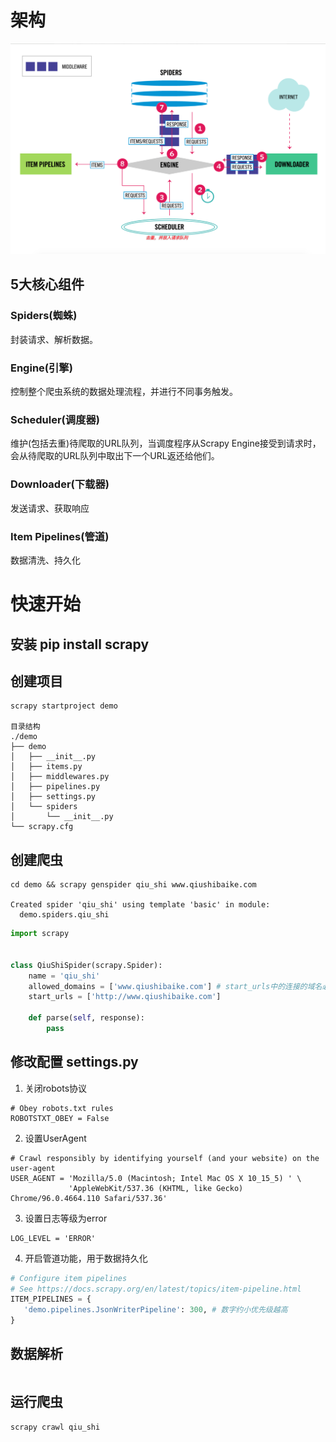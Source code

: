 # 架构
![架构图](./img/架构图.png)
## 5大核心组件
### Spiders(蜘蛛)
封装请求、解析数据。
### Engine(引擎)
控制整个爬虫系统的数据处理流程，并进行不同事务触发。
### Scheduler(调度器)
维护(包括去重)待爬取的URL队列，当调度程序从Scrapy Engine接受到请求时，会从待爬取的URL队列中取出下一个URL返还给他们。
### Downloader(下载器)
发送请求、获取响应
### Item Pipelines(管道)
数据清洗、持久化
# 快速开始
## 安装 pip install scrapy
## 创建项目
```
scrapy startproject demo

目录结构
./demo
├── demo
│   ├── __init__.py
│   ├── items.py
│   ├── middlewares.py
│   ├── pipelines.py
│   ├── settings.py
│   └── spiders
│       └── __init__.py
└── scrapy.cfg
```
## 创建爬虫
```
cd demo && scrapy genspider qiu_shi www.qiushibaike.com

Created spider 'qiu_shi' using template 'basic' in module:
  demo.spiders.qiu_shi
```
```python
import scrapy


class QiuShiSpider(scrapy.Spider):
    name = 'qiu_shi'
    allowed_domains = ['www.qiushibaike.com'] # start_urls中的连接的域名必须在allowed_domains，一般不需要该属性
    start_urls = ['http://www.qiushibaike.com']

    def parse(self, response):
        pass
```
## 修改配置 settings.py
1. 关闭robots协议
```
# Obey robots.txt rules
ROBOTSTXT_OBEY = False
```
2. 设置UserAgent
```
# Crawl responsibly by identifying yourself (and your website) on the user-agent
USER_AGENT = 'Mozilla/5.0 (Macintosh; Intel Mac OS X 10_15_5) ' \
             'AppleWebKit/537.36 (KHTML, like Gecko) Chrome/96.0.4664.110 Safari/537.36'
```
3. 设置日志等级为error
```
LOG_LEVEL = 'ERROR'
```
4. 开启管道功能，用于数据持久化
``` python
# Configure item pipelines
# See https://docs.scrapy.org/en/latest/topics/item-pipeline.html
ITEM_PIPELINES = {
   'demo.pipelines.JsonWriterPipeline': 300, # 数字约小优先级越高
}
```
## 数据解析
```

```
## 运行爬虫
```
scrapy crawl qiu_shi
```